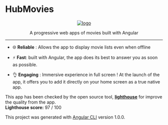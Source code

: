 # HubMovies

<p align="center">
    <a href="https://hubmovies-a26fc.firebaseapp.com"><img src="https://github.com/clamarque/hub-movies/blob/master/src/assets/icons/android-chrome-192x192.png?raw=true" alt="logo" />
    </a>
</p>

<p align="center">
    A progressive web apps of movies built with Angular
</p>
<hr>

- :globe_with_meridians: **Reliable** : Allows the app to display movie lists even when offline

- :zap: **Fast**: built with Angular, the app does its best to answer you as soon as possible.

- :ok_hand: **Engaging** : Immersive experience in full screen ! At the launch of the app, it offers you to add it directly on your home screen as a true native app.

This app has been checked by the open source tool, [**lighthouse**](https://github.com/GoogleChrome/lighthouse) for improve the quality from the app.   
**Lighthouse score:** 97 / 100

This project was generated with [Angular CLI](https://github.com/angular/angular-cli) version 1.0.0.
